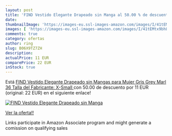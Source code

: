 ```yaml
---
layout: post
title: 'FIND Vestido Elegante Drapeado sin Manga al 50.00 % de descuento'
date: 
thumbnailImage: 'https://images-eu.ssl-images-amazon.com/images/I/41tEMtx9bhL._SL200_.jpg'
images: [ 'https://images-eu.ssl-images-amazon.com/images/I/41tEMtx9bhL._SL200_.jpg' ]
comments: true
category: ofertas
author: ring
slug: B06X9TZ7ZH
description:
actualPrice: 11 EUR
comparePrice: 22 EUR
inStock: true
---
```


Está [FIND Vestido Elegante Drapeado sin Mangas para Mujer   Gris  Grey Marl   36  Talla del Fabricante: X-Small ](https://www.amazon.es/dp/B06X9TZ7ZH/?tag=tolees-21) con 50.00 de descuento por 11 EUR (original: 22 EUR) en el siguiente enlace!

[![FIND Vestido Elegante Drapeado sin Manga](https://images-eu.ssl-images-amazon.com/images/I/41tEMtx9bhL._SL200_.jpg)](https://www.amazon.es/dp/B06X9TZ7ZH/?tag=tolees-21)

[Ver la oferta!!](https://www.amazon.es/dp/B06X9TZ7ZH/?tag=tolees-21)

Links participate in Amazon Associate program and might generate a comission on qualifying sales


